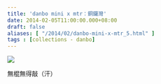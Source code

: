 ```yaml
---
title: 'danbo mini x mtr：銅鑼灣'
date: 2014-02-05T11:00:00.000+08:00
draft: false
aliases: [ "/2014/02/danbo-mini-x-mtr_5.html" ]
tags : [collections - danbo]
---
```


[![](https://2.bp.blogspot.com/-4GPWmSxvFCE/XC4LweAGL4I/AAAAAAAAD34/cUpbhxincpUvxTY5uot4STzmfPM83enbwCLcBGAs/s640/75.jpg)](https://2.bp.blogspot.com/-4GPWmSxvFCE/XC4LweAGL4I/AAAAAAAAD34/cUpbhxincpUvxTY5uot4STzmfPM83enbwCLcBGAs/s1600/75.jpg)

無棍無得敲（汗）